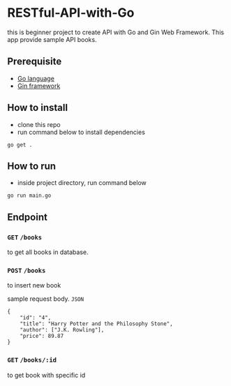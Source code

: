 # RESTful-API-with-Go
this is beginner project to create API with Go and Gin Web Framework. This app provide sample API books.

## Prerequisite
- [Go language](https://golang.org/)
- [Gin framework](https://gin-gonic.com/docs/)

## How to install
- clone this repo
- run command below to install dependencies
```
go get .
```

## How to run
- inside project directory, run command below
```
go run main.go
```

## Endpoint
### `GET` `/books`
to get all books in database.

### `POST` `/books`
to insert new book

sample request body. `JSON`
```
{
    "id": "4",
    "title": "Harry Potter and the Philosophy Stone",
    "author": ["J.K. Rowling"],
    "price": 89.87
}
```

### `GET` `/books/:id`
to get book with specific id
